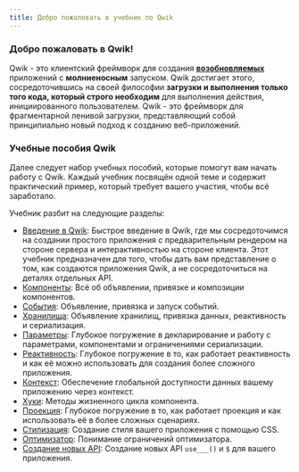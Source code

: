 ```yaml
---
title: Добро пожаловать в учебник по Qwik
---
```


### Добро пожаловать в Qwik!

Qwik - это клиентский фреймворк для создания [**возобновляемых**](../../../docs/concepts/resumable/index.mdx) приложений с **молниеносным** запуском. Qwik достигает этого, сосредоточившись на своей философии **загрузки и выполнения только того кода, который строго необходим** для выполнения действия, инициированного пользователем. Qwik - это фреймворк для фрагментарной ленивой загрузки, представляющий собой принципиально новый подход к созданию веб-приложений.

### Учебные пособия Qwik

Далее следует набор учебных пособий, которые помогут вам начать работу с Qwik. Каждый учебник посвящён одной теме и содержит практический пример, который требует вашего участия, чтобы всё заработало.

Учебник разбит на следующие разделы:

- [Введение в Qwik](../../../tutorial/introduction/component/index.mdx): Быстрое введение в Qwik, где мы сосредоточимся на создании простого приложения с предварительным рендером на стороне сервера и интерактивностью на стороне клиента. Этот учебник предназначен для того, чтобы дать вам представление о том, как создаются приложения Qwik, а не сосредоточиться на деталях отдельных API.
- [Компоненты](../../component/basic/index.mdx): Всё об объявлении, привязке и композиции компонентов.
- [События](../../events/basic/index.mdx): Объявление, привязка и запуск событий.
- [Хранилища](../../store/basic/index.mdx): Объявление хранилищ, привязка данных, реактивность и сериализация.
- [Параметры](../../props/basic/index.mdx): Глубокое погружение в декларирование и работу с параметрами, компонентами и ограничениями сериализации.
- [Реактивность](../../reactivity/template/index.mdx): Глубокое погружение в то, как работает реактивность и как её можно использовать для создания более сложного приложения.
- [Контекст](../../context/basic/index.mdx): Обеспечение глобальной доступности данных вашему приложению через контекст.
- [Хуки](../../hooks/use-mount/index.mdx): Методы жизненного цикла компонента.
- [Проекция](../../projection/basic/index.mdx): Глубокое погружение в то, как работает проекция и как использовать её в более сложных сценариях.
- [Стилизация](../../style/styles/index.mdx): Создание стиля вашего приложения с помощью CSS.
- [Оптимизатор](../../qrl/optimizer/index.mdx): Понимание ограничений оптимизатора.
- [Создание новых API](../../composing/dollar/index.mdx): Создание новых API `use___()` и `$` для вашего приложения.
